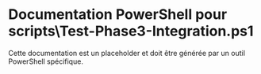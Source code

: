 # Documentation PowerShell pour scripts\Test-Phase3-Integration.ps1

Cette documentation est un placeholder et doit être générée par un outil PowerShell spécifique.
